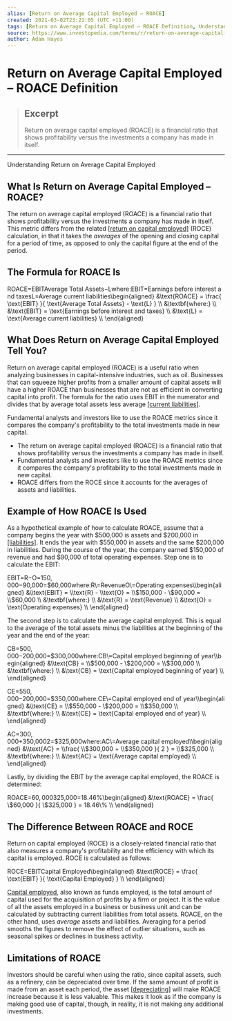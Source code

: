 ```yaml
---
alias: [Return on Average Capital Employed – ROACE]
created: 2021-03-02T23:21:05 (UTC +11:00)
tags: [Return on Average Capital Employed – ROACE Definition, Understanding Return on Average Capital Employed]
source: https://www.investopedia.com/terms/r/return-on-average-capital-employed-roace.asp
author: Adam Hayes
---
```


# Return on Average Capital Employed – ROACE Definition

> ## Excerpt
> Return on average capital employed (ROACE) is a financial ratio that shows profitability versus the investments a company has made in itself.

---

Understanding Return on Average Capital Employed
## What Is Return on Average Capital Employed – ROACE?

The return on average capital employed (ROACE) is a financial ratio that shows profitability versus the investments a company has made in itself. This metric differs from the related [[return on capital employed]](https://www.investopedia.com/terms/r/roce.asp) (ROCE) calculation, in that it takes the _averages_ of the opening and closing capital for a period of time, as opposed to only the capital figure at the end of the period.

## The Formula for ROACE Is

ROACE\=EBITAverage Total Assets−Lwhere:EBIT\=Earnings before interest and taxesL\=Average current liabilities\\begin{aligned} &\\text{ROACE} = \\frac{ \\text{EBIT} }{ \\text{Average Total Assets} - \\text{L} } \\\\ &\\textbf{where:} \\\\ &\\text{EBIT} = \\text{Earnings before interest and taxes} \\\\ &\\text{L} = \\text{Average current liabilities} \\\\ \\end{aligned}

## What Does Return on Average Capital Employed Tell You?

Return on average capital employed (ROACE) is a useful ratio when analyzing businesses in capital-intensive industries, such as oil. Businesses that can squeeze higher profits from a smaller amount of capital assets will have a higher ROACE than businesses that are not as efficient in converting capital into profit. The formula for the ratio uses EBIT in the numerator and divides that by average total assets less average [[current liabilities]](https://www.investopedia.com/terms/c/currentliabilities.asp).

Fundamental analysts and investors like to use the ROACE metrics since it compares the company's profitability to the total investments made in new capital.

-   The return on average capital employed (ROACE) is a financial ratio that shows profitability versus the investments a company has made in itself.
-   Fundamental analysts and investors like to use the ROACE metrics since it compares the company's profitability to the total investments made in new capital.
-   ROACE differs from the ROCE since it accounts for the averages of assets and liabilities.

## Example of How ROACE Is Used

As a hypothetical example of how to calculate ROACE, assume that a company begins the year with $500,000 is assets and $200,000 in [[liabilities]](https://www.investopedia.com/terms/l/liability.asp). It ends the year with $550,000 in assets and the same $200,000 in liabilities. During the course of the year, the company earned $150,000 of revenue and had $90,000 of total operating expenses. Step one is to calculate the EBIT:

EBIT\=R−O\=$150,000−$90,000\=$60,000where:R\=RevenueO\=Operating expenses\\begin{aligned} &\\text{EBIT} = \\text{R} - \\text{O} = \\$150,000 - \\$90,000 = \\$60,000 \\\\ &\\textbf{where:} \\\\ &\\text{R} = \\text{Revenue} \\\\ &\\text{O} = \\text{Operating expenses} \\\\ \\end{aligned}

The second step is to calculate the average capital employed. This is equal to the average of the total assets minus the liabilities at the beginning of the year and the end of the year:

CB\=$500,000−$200,000\=$300,000where:CB\=Capital employed beginning of year\\begin{aligned} &\\text{CB} = \\$500,000 - \\$200,000 = \\$300,000 \\\\ &\\textbf{where:} \\\\ &\\text{CB} = \\text{Capital employed beginning of year} \\\\ \\end{aligned}

CE\=$550,000−$200,000\=$350,000where:CE\=Capital employed end of year\\begin{aligned} &\\text{CE} = \\$550,000 - \\$200,000 = \\$350,000 \\\\ &\\textbf{where:} \\\\ &\\text{CE} = \\text{Capital employed end of year} \\\\ \\end{aligned}

AC\=$300,000+$350,0002\=$325,000where:AC\=Average capital employed\\begin{aligned} &\\text{AC} = \\frac{ \\$300,000 + \\$350,000 }{ 2 } = \\$325,000 \\\\ &\\textbf{where:} \\\\ &\\text{AC} = \\text{Average capital employed} \\\\ \\end{aligned}

Lastly, by dividing the EBIT by the average capital employed, the ROACE is determined:

ROACE\=$60,000$325,000\=18.46%\\begin{aligned} &\\text{ROACE} = \\frac{ \\$60,000 }{ \\$325,000 } = 18.46\\% \\\\ \\end{aligned}

## The Difference Between ROACE and ROCE

Return on capital employed (ROCE) is a closely-related financial ratio that also measures a company's profitability and the efficiency with which its capital is employed. ROCE is calculated as follows:

ROCE\=EBITCapital Employed\\begin{aligned} &\\text{ROCE} = \\frac{ \\text{EBIT} }{ \\text{Capital Employed} } \\\\ \\end{aligned}

[Capital employed](https://www.investopedia.com/terms/c/capitalemployed.asp), also known as funds employed, is the total amount of capital used for the acquisition of profits by a firm or project. It is the value of all the assets employed in a business or business unit and can be calculated by subtracting current liabilities from total assets. ROACE, on the other hand, uses _average_ assets and liabilities. Averaging for a period smooths the figures to remove the effect of outlier situations, such as seasonal spikes or declines in business activity.

## Limitations of ROACE

Investors should be careful when using the ratio, since capital assets, such as a refinery, can be depreciated over time. If the same amount of profit is made from an asset each period, the asset [[depreciating]](https://www.investopedia.com/terms/d/depreciation.asp) will make ROACE increase because it is less valuable. This makes it look as if the company is making good use of capital, though, in reality, it is not making any additional investments.
